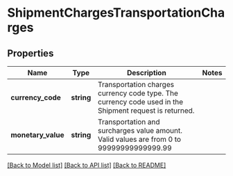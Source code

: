 # ShipmentChargesTransportationCharges

## Properties
Name | Type | Description | Notes
------------ | ------------- | ------------- | -------------
**currency_code** | **string** | Transportation charges currency code type. The currency code used in the Shipment request is returned. | 
**monetary_value** | **string** | Transportation and surcharges value amount.  Valid values are from 0 to 99999999999999.99 | 

[[Back to Model list]](../../README.md#documentation-for-models) [[Back to API list]](../../README.md#documentation-for-api-endpoints) [[Back to README]](../../README.md)

